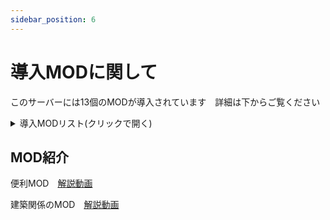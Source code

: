 ```yaml
---
sidebar_position: 6
---
```


# 導入MODに関して

このサーバーには13個のMODが導入されています　詳細は下からご覧ください

<details>
<summary>導入MODリスト(クリックで開く)</summary>

MOD名  　　　　　　　　　　　   | MODページ                | 備考
---------- | ------------------- | -------
Best Eggs!　　　　  　　　　　　　　　　　　　　  |  [MODページ](https://steamcommunity.com/sharedfiles/filedetails/?id=1931415003) | ブリーディング補助  
Awesome SpyGlass!  　　　　　　　　　　　　　　  |[MODページ](https://steamcommunity.com/sharedfiles/filedetails/?id=1404697612) | 便利望遠鏡   　
TributTransfer  　　　　　　　　　　　　　　　　 | [MODページ](https://steamcommunity.com/sharedfiles/filedetails/?id=2044129379) | 転送不可アイテムを転送可能にする  
Builder's Improvements (vanilla improved)　　　|[MODページ](https://steamcommunity.com/sharedfiles/filedetails/?id=854186603) | スナップポイント追加MOD     　
eco's Garden Decor    　　　　　　　　　　　　  |[MODページ](https://steamcommunity.com/sharedfiles/filedetails/?id=880871931) | 庭装飾追加MOD     　　
eco's Terrariums  　　　　　　　　　　　　　    | [MODページ](https://steamcommunity.com/sharedfiles/filedetails/?id=880887081) |水槽追加MOD   　
eco Trees  　　　　　　　　　　　　　　　　　    | [MODページ](https://steamcommunity.com/sharedfiles/filedetails/?id=670764308) |植物追加MOD 
eco's Shoppe Decor　　　　  　　　　　　        | [MODページ](https://steamcommunity.com/sharedfiles/filedetails/?id=902548451) | お店装飾MOD
eco's RP Decor 　　　 　　　　　　　　　         |[MODページ](https://steamcommunity.com/sharedfiles/filedetails/?id=741203089) | 料理など追加MOD
eco's Stable Structures and Decor　　　　　　　 | [MODページ](https://steamcommunity.com/sharedfiles/filedetails/?id=1091147617) | ウエスタン風建造物追加MOD 
Additional Lighting　　　　　　 　　　　　　   | [MODページ](https://steamcommunity.com/sharedfiles/filedetails/?id=1380777369) | ライト追加MOD 
Ark Nucleus - Ver. 0.101.0　　　　　　　　　   |[MODページ](https://steamcommunity.com/sharedfiles/filedetails/?id=2566418613) | サーバー管理等に使うmod
Simple Spawners  　　　　　　　　　　　　　　　　 | [MODページ](https://steamcommunity.com/sharedfiles/filedetails/?id=1295978823) | 建築不可エリアなどを作れるMOD

</details>

## MOD紹介

便利MOD　[解説動画](https://youtu.be/Fl_ZgEowdFE)

建築関係のMOD　[解説動画](https://youtu.be/BgaWCCvpjsQ)
